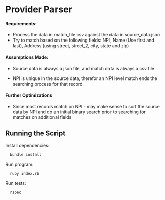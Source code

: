 # Provider Parser

#### Requirements:

- Process the data in match_file.csv against the data in source_data.json
- Try to match based on the following fields: NPI, Name (Use first and last), Address (using street, street_2, city, state and zip)

#### Assumptions Made: 

- Source data is always a json file, and match data is always a csv file

- NPI is unique in the source data, therefor an NPI level match ends the searching process for that record.

#### Further Optimizations

- Since most records match on NPI - may make sense to sort the source data by NPI and do an initial binary search prior to searching for matches on additional fields

## Running the Script

Install dependencies: 

```bash
  bundle install
```

Run program:

```bash
  ruby index.rb
```

Run tests:

```bash
  rspec
```